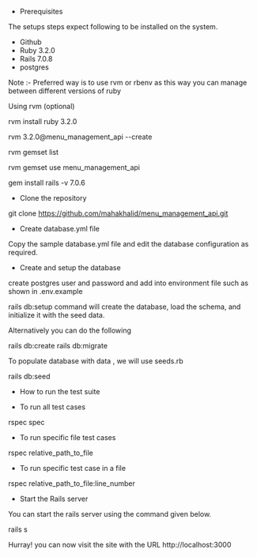 * Prerequisites

The setups steps expect following to be installed on the system.

- Github
- Ruby 3.2.0
- Rails 7.0.8
- postgres

Note :- 
Preferred way is to use rvm or rbenv as this way you can manage between different versions of ruby

Using rvm (optional)

rvm install ruby 3.2.0

rvm 3.2.0@menu_management_api  --create

rvm gemset list

rvm gemset use menu_management_api

gem install rails -v 7.0.6

* Clone the repository

git clone https://github.com/mahakhalid/menu_management_api.git

* Create database.yml file

Copy the sample database.yml file and edit the database configuration as required.

* Create and setup the database

create postgres user and password and add into environment file such as shown in .env.example

rails db:setup command will create the database, load the schema, and initialize it with the seed data.

Alternatively you can do the following

rails db:create
rails db:migrate

To populate database with data , we will use seeds.rb

rails db:seed

* How to run the test suite

- To run all test cases

rspec spec

- To run specific file test cases

rspec relative_path_to_file

- To run specific test case in a file

rspec relative_path_to_file:line_number

* Start the Rails server

You can start the rails server using the command given below.

rails s

Hurray! you can now visit the site with the URL http://localhost:3000


